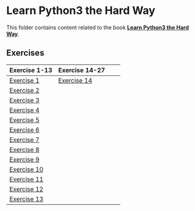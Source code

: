 # Learn Python3 the Hard Way

This folder contains content related to the book [**Learn Python3 the Hard Way**](https://learnpythonthehardway.org/).

## Exercises
|Exercise 1-13|Exercise 14-27|||
|:-----|:-----|:-----|:-----|
|[Exercise 1](part_1/ex01.md)|[Exercise 14](part_2/ex14.md)|||
|[Exercise 2](part_1/ex02.md)||||
|[Exercise 3](part_1/ex03.md)||||
|[Exercise 4](part_1/ex04.md)||||
|[Exercise 5](part_1/ex05.md)||||
|[Exercise 6](part_1/ex06.md)||||
|[Exercise 7](part_1/ex07.md)||||
|[Exercise 8](part_1/ex08.md)||||
|[Exercise 9](part_1/ex09.md)||||
|[Exercise 10](part_1/ex10.md)||||
|[Exercise 11](part_1/ex11.md)||||
|[Exercise 12](part_1/ex12.md)||||
|[Exercise 13](part_1/ex13.md)||||